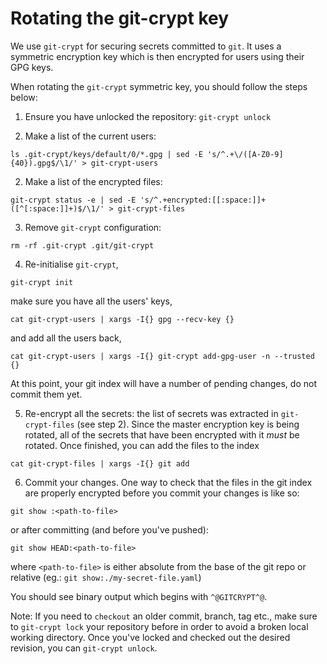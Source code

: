 # Rotating the git-crypt key

We use `git-crypt` for securing secrets committed to `git`. It uses a symmetric encryption key which is then encrypted for users using their GPG keys.

When rotating the `git-crypt` symmetric key, you should follow the steps below:

1. Ensure you have unlocked the repository: `git-crypt unlock`

2. Make a list of the current users:
  ```
  ls .git-crypt/keys/default/0/*.gpg | sed -E 's/^.+\/([A-Z0-9]{40}).gpg$/\1/' > git-crypt-users
  ```

2. Make a list of the encrypted files:
  ```
  git-crypt status -e | sed -E 's/^.+encrypted:[[:space:]]+([^[:space:]]+)$/\1/' > git-crypt-files
  ```

3. Remove `git-crypt` configuration:
  ```
  rm -rf .git-crypt .git/git-crypt
  ```

4. Re-initialise `git-crypt`,
  ```
  git-crypt init
  ```
  make sure you have all the users' keys,
  ```
  cat git-crypt-users | xargs -I{} gpg --recv-key {}
  ```
  and add all the users back,
  ```
  cat git-crypt-users | xargs -I{} git-crypt add-gpg-user -n --trusted {}
  ```
  At this point, your git index will have a number of pending changes, do not commit them yet.

5. Re-encrypt all the secrets: the list of secrets was extracted in `git-crypt-files` (see step 2). Since the master encryption key is being rotated, all of the secrets that have been encrypted with it *must* be rotated. Once finished, you can add the files to the index

  ```
  cat git-crypt-files | xargs -I{} git add
  ```

6. Commit your changes. One way to check that the files in the git index are properly encrypted before you commit your changes is like so:
  ```
  git show :<path-to-file>
  ```
  or after committing (and before you've pushed):
  ```
  git show HEAD:<path-to-file>
  ```
  where `<path-to-file>` is either absolute from the base of the git repo or relative (eg.: `git show:./my-secret-file.yaml`)

  You should see binary output which begins with `^@GITCRYPT^@`.

Note: If you need to `checkout` an older commit, branch, tag etc., make sure to `git-crypt lock` your repository before in order to avoid a broken local working directory. Once you've locked and checked out the desired revision, you can `git-crypt unlock`.
